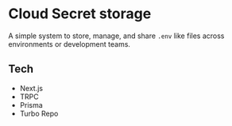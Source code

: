 # Cloud Secret storage

A simple system to store, manage, and share `.env` like files across environments or development teams.

## Tech
- Next.js
- TRPC
- Prisma
- Turbo Repo